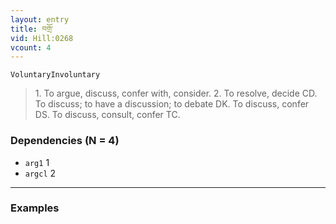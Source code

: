 ```yaml
---
layout: entry
title: བགྲོ་
vid: Hill:0268
vcount: 4
---
```

`VoluntaryInvoluntary` 
> 1\.
 To argue, discuss, confer with, consider\.
 2\.
 To resolve, decide CD\.
 To discuss; to have a discussion; to debate DK\.
 To discuss, confer DS\.
 To discuss, consult, confer TC\.

### Dependencies (N = 4)
* `arg1` 1
* `argcl` 2

---

### Examples



